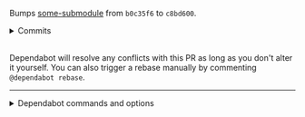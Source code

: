 Bumps [some-submodule](https://github.com/updates-org/some-submodule) from `b0c35f6` to `c8bd600`.
<details>
<summary>Commits</summary>
<ul>
<li><a href="https://github.com/updates-org/some-submodule/commit/c8bd600e1a700d4ca327afcac1e85c1bbb76c190"><code>c8bd600</code></a> add foo bar bumps updates baz release check job (<a href="https://redirect.github.com/updates-org/some-submodule/issues/67">#67</a>)</li>
<li><a href="https://github.com/updates-org/some-submodule/commit/5cbded0898864d736a41c6952103922edb7d8af6"><code>5cbded0</code></a> Refactor foo bar bumps updates baz recipes (<a href="https://redirect.github.com/updates-org/some-submodule/issues/66">#66</a>)</li>
<li><a href="https://github.com/updates-org/some-submodule/commit/ceea1d4b5f81940e8c3d23c66753611e9696c81c"><code>ceea1d4</code></a> add ssh-agent cleanup (<a href="https://redirect.github.com/updates-org/some-submodule/issues/65">#65</a>)</li>
<li>See full diff in <a href="https://github.com/updates-org/some-submodule/compare/b0c35f64fccdadc182bdc0da64162ecf59758a0a...c8bd600e1a700d4ca327afcac1e85c1bbb76c190">compare view</a></li>
</ul>
</details>
<br />


Dependabot will resolve any conflicts with this PR as long as you don't alter it yourself. You can also trigger a rebase manually by commenting `@dependabot rebase`.

[//]: # (dependabot-automerge-start)
[//]: # (dependabot-automerge-end)

---

<details>
<summary>Dependabot commands and options</summary>
<br />

You can trigger Dependabot actions by commenting on this PR:
- `@dependabot rebase` will rebase this PR
- `@dependabot recreate` will recreate this PR, overwriting any edits that have been made to it
- `@dependabot merge` will merge this PR after your CI passes on it
- `@dependabot squash and merge` will squash and merge this PR after your CI passes on it
- `@dependabot cancel merge` will cancel a previously requested merge and block automerging
- `@dependabot reopen` will reopen this PR if it is closed
- `@dependabot close` will close this PR and stop Dependabot recreating it. You can achieve the same result by closing it manually
- `@dependabot show <dependency name> ignore conditions` will show all of the ignore conditions of the specified dependency
- `@dependabot ignore this major version` will close this PR and stop Dependabot creating any more for this major version (unless you reopen the PR or upgrade to it yourself)
- `@dependabot ignore this minor version` will close this PR and stop Dependabot creating any more for this minor version (unless you reopen the PR or upgrade to it yourself)
- `@dependabot ignore this dependency` will close this PR and stop Dependabot creating any more for this dependency (unless you reopen the PR or upgrade to it yourself)


</details>